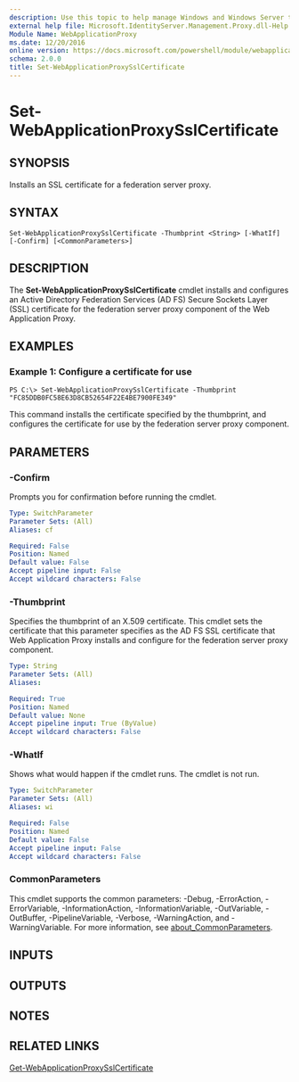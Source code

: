```yaml
---
description: Use this topic to help manage Windows and Windows Server technologies with Windows PowerShell.
external help file: Microsoft.IdentityServer.Management.Proxy.dll-Help.xml
Module Name: WebApplicationProxy
ms.date: 12/20/2016
online version: https://docs.microsoft.com/powershell/module/webapplicationproxy/set-webapplicationproxysslcertificate?view=windowsserver2022-ps&wt.mc_id=ps-gethelp
schema: 2.0.0
title: Set-WebApplicationProxySslCertificate
---
```


# Set-WebApplicationProxySslCertificate

## SYNOPSIS
Installs an SSL certificate for a federation server proxy.

## SYNTAX

```
Set-WebApplicationProxySslCertificate -Thumbprint <String> [-WhatIf] [-Confirm] [<CommonParameters>]
```

## DESCRIPTION
The **Set-WebApplicationProxySslCertificate** cmdlet installs and configures an Active Directory Federation Services (AD FS) Secure Sockets Layer (SSL) certificate for the federation server proxy component of the Web Application Proxy.

## EXAMPLES

### Example 1: Configure a certificate for use
```
PS C:\> Set-WebApplicationProxySslCertificate -Thumbprint "FC85DDB0FC58E63D8CB52654F22E4BE7900FE349"
```

This command installs the certificate specified by the thumbprint, and configures the certificate for use by the federation server proxy component.

## PARAMETERS

### -Confirm
Prompts you for confirmation before running the cmdlet.

```yaml
Type: SwitchParameter
Parameter Sets: (All)
Aliases: cf

Required: False
Position: Named
Default value: False
Accept pipeline input: False
Accept wildcard characters: False
```

### -Thumbprint
Specifies the thumbprint of an X.509 certificate.
This cmdlet sets the certificate that this parameter specifies as the AD FS SSL certificate that Web Application Proxy installs and configure for the federation server proxy component.

```yaml
Type: String
Parameter Sets: (All)
Aliases: 

Required: True
Position: Named
Default value: None
Accept pipeline input: True (ByValue)
Accept wildcard characters: False
```

### -WhatIf
Shows what would happen if the cmdlet runs.
The cmdlet is not run.

```yaml
Type: SwitchParameter
Parameter Sets: (All)
Aliases: wi

Required: False
Position: Named
Default value: False
Accept pipeline input: False
Accept wildcard characters: False
```

### CommonParameters
This cmdlet supports the common parameters: -Debug, -ErrorAction, -ErrorVariable, -InformationAction, -InformationVariable, -OutVariable, -OutBuffer, -PipelineVariable, -Verbose, -WarningAction, and -WarningVariable. For more information, see [about_CommonParameters](https://go.microsoft.com/fwlink/?LinkID=113216).

## INPUTS

## OUTPUTS

## NOTES

## RELATED LINKS

[Get-WebApplicationProxySslCertificate](./Get-WebApplicationProxySslCertificate.md)

